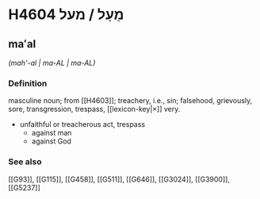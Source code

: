 # H4604 מַעַל / מעל

## maʻal

_(mah'-al | ma-AL | ma-AL)_

### Definition

masculine noun; from [[H4603]]; treachery, i.e., sin; falsehood, grievously, sore, transgression, trespass, [[lexicon-key|×]] very.

- unfaithful or treacherous act, trespass
    - against man
    - against God
### See also

[[G93]], [[G115]], [[G458]], [[G511]], [[G646]], [[G3024]], [[G3900]], [[G5237]]

